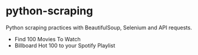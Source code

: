 # python-scraping
Python scraping practices with BeautifulSoup, Selenium and API requests. 

* Find 100 Movies To Watch
* Billboard Hot 100 to your Spotify Playlist

